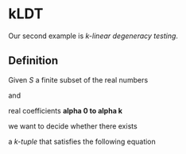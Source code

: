 # kLDT

Our second example is *k-linear degeneracy testing*.

## Definition

Given *S* a finite subset of the real numbers

and

real coefficients **alpha 0 to alpha k**

we want to decide whether there exists

a *k-tuple* that satisfies the following equation
